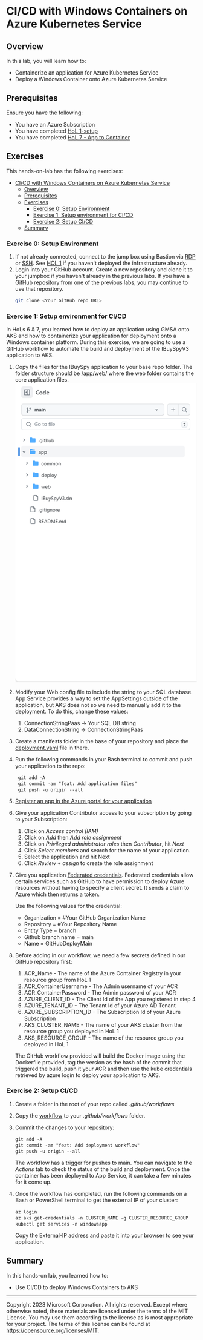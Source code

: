 # CI/CD with Windows Containers on Azure Kubernetes Service

## Overview

In this lab, you will learn how to:

* Containerize an application for Azure Kubernetes Service
* Deploy a Windows Container onto Azure Kubernetes Service

## Prerequisites

Ensure you have the following:

* You have an Azure Subscription
* You have completed [HoL 1-setup](../01-setup/README.md)
* You have completed [HoL 7 - App to Container](../07-app-to-container/README.md)

## Exercises

This hands-on-lab has the following exercises:

- [CI/CD with Windows Containers on Azure Kubernetes Service](#cicd-with-windows-containers-on-azure-kubernetes-service)
  - [Overview](#overview)
  - [Prerequisites](#prerequisites)
  - [Exercises](#exercises)
    - [Exercise 0: Setup Environment](#exercise-0-setup-environment)
    - [Exercise 1: Setup environment for CI/CD](#exercise-1-setup-environment-for-cicd)
    - [Exercise 2: Setup CI/CD](#exercise-2-setup-cicd)
  - [Summary](#summary)


### Exercise 0: Setup Environment<a name="ex0"></a>
1. If not already connected, connect to the jump box using Bastion via [RDP](https://learn.microsoft.com/azure/bastion/bastion-connect-vm-rdp-windows) or [SSH](https://learn.microsoft.com/en-us/azure/bastion/bastion-connect-vm-ssh-windows). See [HOL 1](../01-setup/) if you haven't deployed the infrastructure already. 
2. Login into your GitHub account. Create a new repository and clone it to your jumpbox if you haven't already in the previous labs. If you have a GitHub repository from one of the previous labs, you may continue to use that repository. 
    ```bash
    git clone <Your GitHub repo URL>
    ```
### Exercise 1: Setup environment for CI/CD
In HoLs 6 & 7, you learned how to deploy an application using GMSA onto AKS and how to containerize your application for deployment onto a Windows container platform. During this exercise, we are going to use a GitHub workflow to automate the build and deployment of the IBuySpyV3 application to AKS. 

1. Copy the files for the IBuySpy application to your base repo folder. The folder structure should be /app/web/ where the web folder contains the core application files.
   ![Folder Structure](media/Folder%20Structure.png)
2. Modify your Web.config file to include the string to your SQL database. App Service provides a way to set the AppSettings outside of the application, but AKS does not so we need to manually add it to the deployment. To do this, change these values:
   1. ConnectionStringPaas -> Your SQL DB string
   2. DataConnectionString -> ConnectionStringPaas

3. Create a manifests folder in the base of your repository and place the [deployment.yaml](manifests/deployment.yml) file in there. 
4. Run the following commands in your Bash terminal to commit and push your application to the repo:
   ```
    git add -A
    git commit -am "feat: Add application files"
    git push -u origin --all
   ```
5.  [Register an app in the Azure portal for your application](https://learn.microsoft.com/en-us/azure/active-directory/develop/quickstart-register-app#register-an-application)
6.  Give your application Contributor access to your subscription by going to your Subscription:
    1.  Click on *Access control (IAM)*
    2.  Click on *Add* then *Add role assignment*
    3.  Click on *Privileged administrator roles* then *Contributor*, hit *Next*
    4.  Click *Select members* and search for the name of your application.
    5.  Select the application and hit Next
    6.  Click *Review + assign* to create the role assignment
7.  Give you application [Federated credentials](https://learn.microsoft.com/azure/active-directory/workload-identities/workload-identity-federation-create-trust?pivots=identity-wif-apps-methods-azp#github-actions). Federated credentials allow certain services such as GitHub to have permission to deploy Azure resources without having to specify a client secret. It sends a claim to Azure which then returns a token. 

    Use the following values for the credential:
    
      - Organization = #Your GitHub Organization Name
      - Repository = #Your Repository Name
      - Entity Type = branch
      - Github branch name = main
      - Name = GitHubDeployMain
8. Before adding in our workflow, we need a few secrets defined in our GitHub repository first:
   1. ACR_Name - The name of the Azure Container Registry in your resource group from HoL 1
   2. ACR_ContainerUsername - The Admin username of your ACR
   3. ACR_ContainerPassword - The Admin password of your ACR
   4. AZURE_CLIENT_ID - The Client Id of the App you registered in step 4
   5. AZURE_TENANT_ID - The Tenant Id of your Azure AD Tenant
   6. AZURE_SUBSCRIPTION_ID - The Subscription Id of your Azure Subscription
   7. AKS_CLUSTER_NAME - The name of your AKS cluster from the resource group you deployed in HoL 1
   8. AKS_RESOURCE_GROUP - The name of the resource group you deployed in HoL 1
   
   The GitHub workflow provided will build the Docker image using the Dockerfile provided, tag the version as the hash of the commit that triggered the build, push it your ACR and then use the kube credentials retrieved by azure login to deploy your application to AKS. 

### Exercise 2: Setup CI/CD

1. Create a folder in the root of your repo called *.github/workflows*
2. Copy the [workflow](./workflows/Deploy-Container-AKS.yml) to your *.github/workflows* folder. 
3. Commit the changes to your repository:
    ```
    git add -A
    git commit -am "feat: Add deployment workflow"
    git push -u origin --all
   ```
   The workflow has a trigger for pushes to main. You can navigate to the *Actions* tab to check the status of the build and deployment. Once the container has been deployed to App Service, it can take a few minutes for it come up. 

4. Once the workflow has completed, run the following commands on a Bash or PowerShell terminal to get the external IP of your cluster:
   ```
   az login
   az aks get-credentials -n CLUSTER_NAME -g CLUSTER_RESOURCE_GROUP
   kubectl get services -n windowsapp
   ```
   Copy the External-IP address and paste it into your browser to see your application. 

## Summary

In this hands-on lab, you learned how to:

* Use CI/CD to deploy Windows Containers to AKS

----
Copyright 2023 Microsoft Corporation. All rights reserved. Except where otherwise noted, these materials are licensed under the terms of the MIT License. You may use them according to the license as is most appropriate for your project. The terms of this license can be found at https://opensource.org/licenses/MIT.